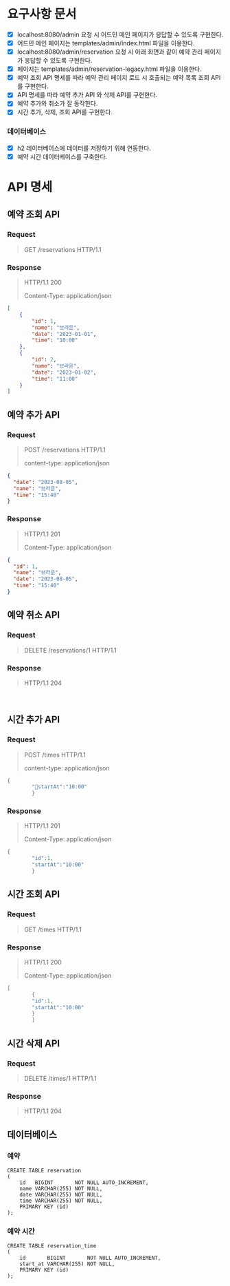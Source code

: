 # 요구사항 문서

- [x] localhost:8080/admin 요청 시 어드민 메인 페이지가 응답할 수 있도록 구현한다.
- [x] 어드민 메인 페이지는 templates/admin/index.html 파일을 이용한다.
- [x] localhost:8080/admin/reservation 요청 시 아래 화면과 같이 예약 관리 페이지가 응답할 수 있도록 구현한다.
- [x] 페이지는 templates/admin/reservation-legacy.html 파일을 이용한다.
- [x] 예약 조회 API 명세를 따라 예약 관리 페이지 로드 시 호출되는 예약 목록 조회 API를 구현한다.
- [x] API 명세를 따라 예약 추가 API 와 삭제 API를 구현한다.
- [x] 예약 추가와 취소가 잘 동작한다.
- [x] 시간 추가, 삭제, 조회 API를 구현한다.

### 데이터베이스

- [x] h2 데이터베이스에 데이터를 저장하기 위해 연동한다.
- [x] 예약 시간 데이터베이스를 구축한다.

# API 명세

## 예약 조회 API

### Request

> GET /reservations HTTP/1.1

### Response

> HTTP/1.1 200
>
> Content-Type: application/json

``` JSON 
[
    {
        "id": 1,
        "name": "브라운",
        "date": "2023-01-01",
        "time": "10:00"
    },
    {
        "id": 2,
        "name": "브라운",
        "date": "2023-01-02",
        "time": "11:00"
    }
]
```

## 예약 추가 API

### Request

> POST /reservations HTTP/1.1
>
> content-type: application/json

```JSON
{
  "date": "2023-08-05",
  "name": "브라운",
  "time": "15:40"
}
```

### Response

> HTTP/1.1 201
>
> Content-Type: application/json

```JSON
{
  "id": 1,
  "name": "브라운",
  "date": "2023-08-05",
  "time": "15:40"
}
```

## 예약 취소 API

### Request

> DELETE /reservations/1 HTTP/1.1

### Response

> HTTP/1.1 204

<br>

## 시간 추가 API

### Request

> POST /times HTTP/1.1
>
>content-type: application/json

```java
{
        "startAt":"10:00"
        }
```

### Response

> HTTP/1.1 201
>
> Content-Type: application/json

```java
{
        "id":1,
        "startAt":"10:00"
        }
```

## 시간 조회 API

### Request

> GET /times HTTP/1.1

### Response

> HTTP/1.1 200
>
> Content-Type: application/json

```java
[
        {
        "id":1,
        "startAt":"10:00"
        }
        ]
```

## 시간 삭제 API

### Request

> DELETE /times/1 HTTP/1.1

### Response

> HTTP/1.1 204

## 데이터베이스

### 예약

```mysql
CREATE TABLE reservation
(
    id   BIGINT       NOT NULL AUTO_INCREMENT,
    name VARCHAR(255) NOT NULL,
    date VARCHAR(255) NOT NULL,
    time VARCHAR(255) NOT NULL,
    PRIMARY KEY (id)
);
```

### 예약 시간

```mysql
CREATE TABLE reservation_time
(
    id       BIGINT       NOT NULL AUTO_INCREMENT,
    start_at VARCHAR(255) NOT NULL,
    PRIMARY KEY (id)
);
```
